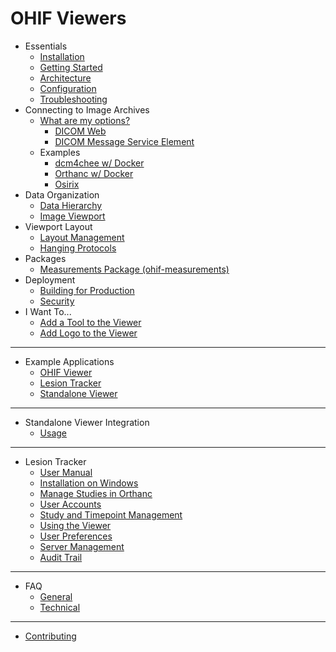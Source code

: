 # OHIF Viewers

- Essentials
  - [Installation](essentials/installation.md)
  - [Getting Started](essentials/getting-started.md)
  - [Architecture](essentials/architecture.md)
  - [Configuration](essentials/configuration.md)
  - [Troubleshooting](essentials/troubleshooting.md)
- Connecting to Image Archives
  - [What are my options?](connecting-to-image-archives/options.md)
    - [DICOM Web](connecting-to-image-archives/dicomweb.md)
    - [DICOM Message Service Element](connecting-to-image-archives/dimse.md)
  - Examples
    - [dcm4chee w/ Docker](connecting-to-image-archives/dcm4chee-with-docker.md)
    - [Orthanc w/ Docker](connecting-to-image-archives/orthanc-with-docker.md)
    - [Osirix](connecting-to-image-archives/osirix.md)
- Data Organization
  - [Data Hierarchy](data/data-hierarchy.md)
  - [Image Viewport](data/image-viewport.md)
- Viewport Layout
  - [Layout Management](layout/layout-management.md)
  - [Hanging Protocols](layout/hanging-protocols.md)
- Packages
  - [Measurements Package (ohif-measurements)](packages/measurements.md)
- Deployment
  - [Building for Production](deployment/building-for-production.md)
  - [Security](deployment/security.md)
- I Want To...
  - [Add a Tool to the Viewer](I-want-to/add-a-tool-to-the-viewer.md)
  - [Add Logo to the Viewer](I-want-to/add-logo-to-the-viewer.md)
----

- Example Applications
  - [OHIF Viewer](example-applications/ohif-viewer.md)
  - [Lesion Tracker](example-applications/lesion-tracker.md)
  - [Standalone Viewer](example-applications/standalone-viewer.md)

----
- Standalone Viewer Integration
  - [Usage](standalone-viewer/usage.md)

----
- Lesion Tracker
  - [User Manual](lesion-tracker/user-manual.md)
  - [Installation on Windows](lesion-tracker/installation-on-windows.md)
  - [Manage Studies in Orthanc](lesion-tracker/manage-studies-in-orthanc.md)
  - [User Accounts](lesion-tracker/user-accounts.md)
  - [Study and Timepoint Management](lesion-tracker/study-and-timepoint-management.md)
  - [Using the Viewer](lesion-tracker/using-the-viewer.md)
  - [User Preferences](lesion-tracker/user-preferences.md)
  - [Server Management](lesion-tracker/server-management.md)
  - [Audit Trail](lesion-tracker/audit-trail.md)

----
- FAQ
  - [General](faq/general.md)
  - [Technical](faq/technical.md)

----
- [Contributing](contributing.md)
